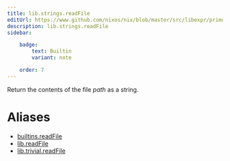 ```yaml
---
title: lib.strings.readFile
editUrl: https://www.github.com/nixos/nix/blob/master/src/libexpr/primops.cc
description: lib.strings.readFile
sidebar:

    badge:
        text: Builtin
        variant: note

    order: 7
---
```


Return the contents of the file *path* as a string.


# Aliases

- [builtins.readFile](/nix-doc-comments/reference/builtins/builtins-readfile)
- [lib.readFile](/nix-doc-comments/reference/lib/lib-readfile)
- [lib.trivial.readFile](/nix-doc-comments/reference/lib/trivial/lib-trivial-readfile)


